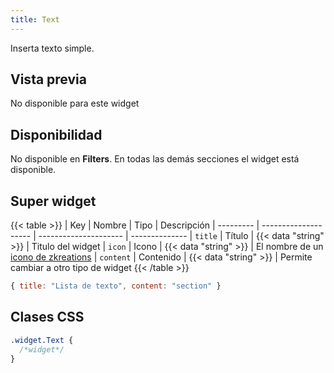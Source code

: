 ```yaml
---
title: Text
---
```


Inserta texto simple.

## Vista previa

No disponible para este widget

## Disponibilidad

No disponible en **Filters**. En todas las demás secciones el widget está disponible.

## Super widget

{{< table >}}
| Key       | Nombre               | Tipo                  | Descripción 
| --------- | -------------------- | --------------------- | --------------
| `title`   | Título               | {{< data "string" >}} | Titulo del widget
| `icon`    | Icono                | {{< data "string" >}} | El nombre de un [icono de zkreations](#icons)
| `content` | Contenido            | {{< data "string" >}} | Permite cambiar a otro tipo de widget
{{< /table >}}

```js
{ title: "Lista de texto", content: "section" }
```

## Clases CSS

```css
.widget.Text {
  /*widget*/
}
```